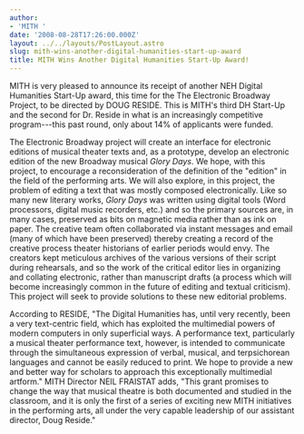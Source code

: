 ```yaml
---
author:
- 'MITH '
date: '2008-08-28T17:26:00.000Z'
layout: ../../layouts/PostLayout.astro
slug: mith-wins-another-digital-humanities-start-up-award
title: MITH Wins Another Digital Humanities Start-Up Award!
---
```


MITH is very pleased to announce its receipt of another NEH Digital Humanities Start-Up award, this time for the The Electronic Broadway Project, to be directed by DOUG RESIDE. This is MITH's third DH Start-Up and the second for Dr. Reside in what is an increasingly competitive program---this past round, only about 14% of applicants were funded.

The Electronic Broadway project will create an interface for electronic editions of musical theater texts and, as a prototype, develop an electronic edition of the new Broadway musical _Glory Days_. We hope, with this project, to encourage a reconsideration of the definition of the "edition" in the field of the performing arts. We will also explore, in this project, the problem of editing a text that was mostly composed electronically. Like so many new literary works, _Glory Days_ was written using digital tools (Word processors, digital music recorders, etc.) and so the primary sources are, in many cases, preserved as bits on magnetic media rather than as ink on paper. The creative team often collaborated via instant messages and email (many of which have been preserved) thereby creating a record of the creative process theater historians of earlier periods would envy. The creators kept meticulous archives of the various versions of their script during rehearsals, and so the work of the critical editor lies in organizing and collating electronic, rather than manuscript drafts (a process which will become increasingly common in the future of editing and textual criticism). This project will seek to provide solutions to these new editorial problems.

According to RESIDE, "The Digital Humanities has, until very recently, been a very text-centric field, which has exploited the multimedial powers of modern computers in only superficial ways. A performance text, particularly a musical theater performance text, however, is intended to communicate through the simultaneous expression of verbal, musical, and terpsichorean languages and cannot be easily reduced to print. We hope to provide a new and better way for scholars to approach this exceptionally multimedial artform." MITH Director NEIL FRAISTAT adds, "This grant promises to change the way that musical theatre is both documented and studied in the classroom, and it is only the first of a series of exciting new MITH initiatives in the performing arts, all under the very capable leadership of our assistant director, Doug Reside."